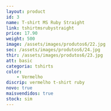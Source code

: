 ```yaml
---
layout: product
id: 3
name: T-shirt MS Ruby Straight
link: tshirtmsrubystraight
price: 17.90
weight: 500
image: /assets/images/produtos6/22.jpg
sec: /assets/images/produtos6/24.jpg
thir: /assets/images/produtos6/23.jpg
att: basic
categoria: tshirts
color:
    - Vermelho
discrip: vermelho t-shirt ruby
novo: true
maisvendidos: true
stock: sim
---
```

